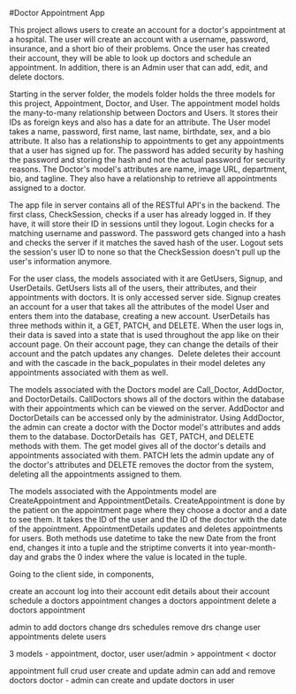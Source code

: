 #Doctor Appointment App

This project allows users to create an account for a doctor's appointment at a hospital. The user will create an account with a username, password, insurance, and a short bio of their problems. Once the user has created their account, they will be able to look up doctors and schedule an appointment. In addition, there is an Admin user that can add, edit, and delete doctors. 

Starting in the server folder, the models folder holds the three models for this project, Appointment, Doctor, and User. The appointment model holds the many-to-many relationship between Doctors and Users. It stores their IDs as foreign keys and also has a date for an attribute. The User model takes a name, password, first name, last name, birthdate, sex, and a bio attribute. It also has a relationship to appointments to get any appointments that a user has signed up for. The password has added security by hashing the password and storing the hash and not the actual password for security reasons. The Doctor's model's attributes are name, image URL, department, bio, and tagline. They also have a relationship to retrieve all appointments assigned to a doctor. 

The app file in server contains all of the RESTful API's in the backend. The first class, CheckSession, checks if a user has already logged in. If they have, it will store their ID in sessions until they logout. Login checks for a matching username and password. The password gets changed into a hash and checks the server if it matches the saved hash of the user. Logout sets the session's user ID to none so that the CheckSession doesn't pull up the user's information anymore. 

For the user class, the models associated with it are GetUsers, Signup, and UserDetails. GetUsers lists all of the users, their attributes, and their appointments with doctors. It is only accessed server side. Signup creates an account for a user that takes all the attributes of the model User and enters them into the database, creating a new account. 
UserDetails has three methods within it, a GET, PATCH, and DELETE. When the user logs in, their data is saved into a state that is used throughout the app like on their account page. On their account page, they can change the details of their account and the patch updates any changes.  Delete deletes their account and with the cascade in the back_populates in their model deletes any appointments associated with them as well. 

The models associated with the Doctors model are Call_Doctor, AddDoctor, and DoctorDetails. CallDoctors shows all of the doctors within the database with their appointments which can be viewed on the server. AddDoctor and DoctorDetails can be accessed only by the administrator. Using AddDoctor, the admin can create a doctor with the Doctor model's attributes and adds them to the database. DoctorDetails has  GET, PATCH, and DELETE methods with them. The get model gives all of the doctor's details and appointments associated with them. PATCH lets the admin update any of the doctor's attributes and DELETE removes the doctor from the system, deleting all the appointments assigned to them. 

The models associated with the Appointments model are CreateAppointment and AppointmentDetails. CreateAppointment is done by the patient on the appointment page where they choose a doctor and a date to see them. It takes the ID of the user and the ID of the doctor with the date of the appointment. AppointmentDetails updates and deletes appointments for users. Both methods use datetime to take the new Date from the front end, changes it into a tuple and the striptime converts it into year-month-day and grabs the 0 index where the value is located in the tuple. 



Going to the client side, in components, 




create an account
log into their account
edit details about their account
schedule a doctors appointment 
changes a doctors appointment
delete a doctors appointment


admin to add doctors
change drs schedules
remove drs
change user appointments
delete users


3 models - appointment, doctor, user
user/admin > appointment < doctor

appointment full crud
user create and update admin can add and remove doctors
doctor - admin can create and update doctors in user

